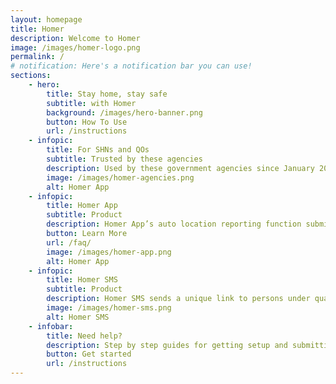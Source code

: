 ```yaml
---
layout: homepage
title: Homer
description: Welcome to Homer
image: /images/homer-logo.png
permalink: /
# notification: Here's a notification bar you can use!
sections:
    - hero:
        title: Stay home, stay safe
        subtitle: with Homer
        background: /images/hero-banner.png
        button: How To Use
        url: /instructions
    - infopic:
        title: For SHNs and QOs
        subtitle: Trusted by these agencies
        description: Used by these government agencies since January 2020 for persons under Stay Home Notices (SHN) and Quarantine Orders (QO).
        image: /images/homer-agencies.png
        alt: Homer App
    - infopic:
        title: Homer App
        subtitle: Product
        description: Homer App’s auto location reporting function submits your current location to the relevant authorities multiple times a day. It also enables the submission of health reports, consisting of a selfie for identity verification, and your health status three times a day.
        button: Learn More
        url: /faq/
        image: /images/homer-app.png
        alt: Homer App
    - infopic:
        title: Homer SMS
        subtitle: Product
        description: Homer SMS sends a unique link to persons under quarantine or Stay Home Notice (SHN) for them to update their location through a browser. For more information, email us <a target="_blank" href="https://go.gov.sg/homer-feedback">here</a>
        image: /images/homer-sms.png
        alt: Homer SMS
    - infobar:
        title: Need help?
        description: Step by step guides for getting setup and submitting reports available in English, Chinese, Tamil, Bengali, Thai, and Burmese
        button: Get started
        url: /instructions
---
```

